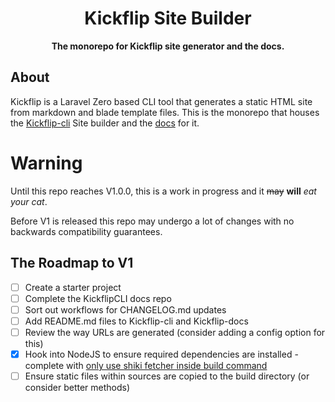 <h1 align="center">Kickflip Site Builder</h1>
<p align="center">
    <strong>The monorepo for Kickflip site generator and the docs.</strong>
</p>

## About

Kickflip is a Laravel Zero based CLI tool that generates a static HTML site from markdown and blade template files.
This is the monorepo that houses the [Kickflip-cli](https://github.com/mallardduck/kickflip-cli) Site builder and the [docs](https://github.com/mallardduck/kickflip-docs) for it.


# Warning

Until this repo reaches V1.0.0, this is a work in progress and it ~~may~~ **will** _eat your cat_.  

Before V1 is released this repo may undergo a lot of changes with no backwards compatibility guarantees.

## The Roadmap to V1
- [ ] Create a starter project
- [ ] Complete the KickflipCLI docs repo
- [ ] Sort out workflows for CHANGELOG.md updates
- [ ] Add README.md files to Kickflip-cli and Kickflip-docs
- [ ] Review the way URLs are generated (consider adding a config option for this)
- [x] Hook into NodeJS to ensure required dependencies are installed - complete with [only use shiki fetcher inside build command](https://github.com/mallardduck/kickflip-monorepo/commit/ce365d5201858b29933e5ef8465439f0d90bb016)
- [ ] Ensure static files within sources are copied to the build directory (or consider better methods)